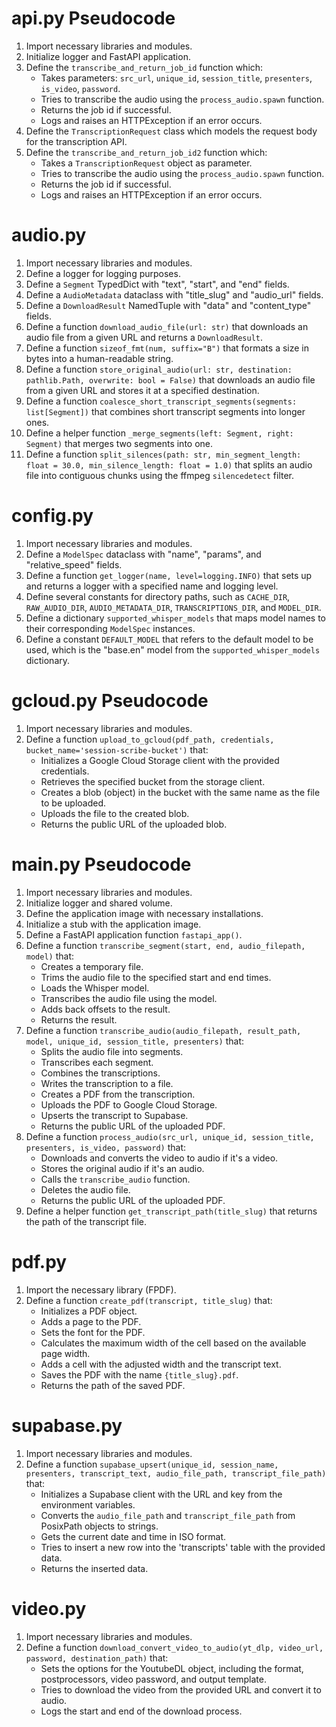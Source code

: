 # api.py Pseudocode

1. Import necessary libraries and modules.
2. Initialize logger and FastAPI application.
3. Define the `transcribe_and_return_job_id` function which:
   - Takes parameters: `src_url`, `unique_id`, `session_title`, `presenters`, `is_video`, `password`.
   - Tries to transcribe the audio using the `process_audio.spawn` function.
   - Returns the job id if successful.
   - Logs and raises an HTTPException if an error occurs.
4. Define the `TranscriptionRequest` class which models the request body for the transcription API.
5. Define the `transcribe_and_return_job_id2` function which:
   - Takes a `TranscriptionRequest` object as parameter.
   - Tries to transcribe the audio using the `process_audio.spawn` function.
   - Returns the job id if successful.
   - Logs and raises an HTTPException if an error occurs.

# audio.py

1. Import necessary libraries and modules.
2. Define a logger for logging purposes.
3. Define a `Segment` TypedDict with "text", "start", and "end" fields.
4. Define a `AudioMetadata` dataclass with "title_slug" and "audio_url" fields.
5. Define a `DownloadResult` NamedTuple with "data" and "content_type" fields.
6. Define a function `download_audio_file(url: str)` that downloads an audio file from a given URL and returns a `DownloadResult`.
7. Define a function `sizeof_fmt(num, suffix="B")` that formats a size in bytes into a human-readable string.
8. Define a function `store_original_audio(url: str, destination: pathlib.Path, overwrite: bool = False)` that downloads an audio file from a given URL and stores it at a specified destination.
9. Define a function `coalesce_short_transcript_segments(segments: list[Segment])` that combines short transcript segments into longer ones.
10. Define a helper function `_merge_segments(left: Segment, right: Segment)` that merges two segments into one.
11. Define a function `split_silences(path: str, min_segment_length: float = 30.0, min_silence_length: float = 1.0)` that splits an audio file into contiguous chunks using the ffmpeg `silencedetect` filter.

# config.py

1. Import necessary libraries and modules.
2. Define a `ModelSpec` dataclass with "name", "params", and "relative_speed" fields.        
3. Define a function `get_logger(name, level=logging.INFO)` that sets up and returns a logger with a specified name and logging level.
4. Define several constants for directory paths, such as `CACHE_DIR`, `RAW_AUDIO_DIR`, `AUDIO_METADATA_DIR`, `TRANSCRIPTIONS_DIR`, and `MODEL_DIR`.
5. Define a dictionary `supported_whisper_models` that maps model names to their corresponding `ModelSpec` instances.
6. Define a constant `DEFAULT_MODEL` that refers to the default model to be used, which is the "base.en" model from the `supported_whisper_models` dictionary.

# gcloud.py Pseudocode

1. Import necessary libraries and modules.
2. Define a function `upload_to_gcloud(pdf_path, credentials, bucket_name='session-scribe-bucket')` that:
   - Initializes a Google Cloud Storage client with the provided credentials.
   - Retrieves the specified bucket from the storage client.
   - Creates a blob (object) in the bucket with the same name as the file to be uploaded.    
   - Uploads the file to the created blob.
   - Returns the public URL of the uploaded blob.

# main.py Pseudocode

1. Import necessary libraries and modules.
2. Initialize logger and shared volume.
3. Define the application image with necessary installations.
4. Initialize a stub with the application image.
5. Define a FastAPI application function `fastapi_app()`.
6. Define a function `transcribe_segment(start, end, audio_filepath, model)` that:
   - Creates a temporary file.
   - Trims the audio file to the specified start and end times.
   - Loads the Whisper model.
   - Transcribes the audio file using the model.
   - Adds back offsets to the result.
   - Returns the result.
7. Define a function `transcribe_audio(audio_filepath, result_path, model, unique_id, session_title, presenters)` that:
   - Splits the audio file into segments.
   - Transcribes each segment.
   - Combines the transcriptions.
   - Writes the transcription to a file.
   - Creates a PDF from the transcription.
   - Uploads the PDF to Google Cloud Storage.
   - Upserts the transcript to Supabase.
   - Returns the public URL of the uploaded PDF.
8. Define a function `process_audio(src_url, unique_id, session_title, presenters, is_video, password)` that:
   - Downloads and converts the video to audio if it's a video.
   - Stores the original audio if it's an audio.
   - Calls the `transcribe_audio` function.
   - Deletes the audio file.
   - Returns the public URL of the uploaded PDF.
9. Define a helper function `get_transcript_path(title_slug)` that returns the path of the transcript file.

# pdf.py
1. Import the necessary library (FPDF).
2. Define a function `create_pdf(transcript, title_slug)` that:
   - Initializes a PDF object.
   - Adds a page to the PDF.
   - Sets the font for the PDF.
   - Calculates the maximum width of the cell based on the available page width.
   - Adds a cell with the adjusted width and the transcript text.
   - Saves the PDF with the name `{title_slug}.pdf`.
   - Returns the path of the saved PDF.

# supabase.py
1. Import necessary libraries and modules.
2. Define a function `supabase_upsert(unique_id, session_name, presenters, transcript_text, audio_file_path, transcript_file_path)` that:
   - Initializes a Supabase client with the URL and key from the environment variables.
   - Converts the `audio_file_path` and `transcript_file_path` from PosixPath objects to strings.
   - Gets the current date and time in ISO format.
   - Tries to insert a new row into the 'transcripts' table with the provided data.
   - Returns the inserted data.

# video.py
1. Import necessary libraries and modules.
2. Define a function `download_convert_video_to_audio(yt_dlp, video_url, password, destination_path)` that:
   - Sets the options for the YoutubeDL object, including the format, postprocessors, video password, and output template.
   - Tries to download the video from the provided URL and convert it to audio.
   - Logs the start and end of the download process.
